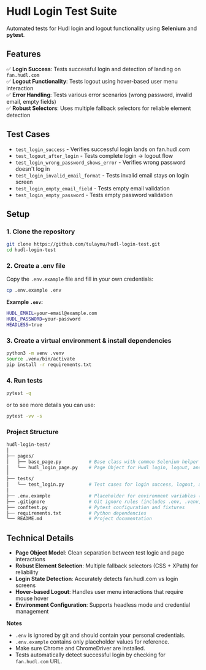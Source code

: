 # Hudl Login Test Suite

Automated tests for Hudl login and logout functionality using **Selenium** and **pytest**.

## Features

✅ **Login Success**: Tests successful login and detection of landing on `fan.hudl.com`  
✅ **Logout Functionality**: Tests logout using hover-based user menu interaction  
✅ **Error Handling**: Tests various error scenarios (wrong password, invalid email, empty fields)  
✅ **Robust Selectors**: Uses multiple fallback selectors for reliable element detection

## Test Cases

- `test_login_success` - Verifies successful login lands on fan.hudl.com
- `test_logout_after_login` - Tests complete login -> logout flow 
- `test_login_wrong_password_shows_error` - Verifies wrong password doesn't log in
- `test_login_invalid_email_format` - Tests invalid email stays on login screen
- `test_login_empty_email_field` - Tests empty email validation
- `test_login_empty_password` - Tests empty password validation

## Setup

### 1. **Clone the repository**
```bash
git clone https://github.com/tulaymu/hudl-login-test.git
cd hudl-login-test
```

### 2. **Create a .env file**

Copy the `.env.example` file and fill in your own credentials:

```bash
cp .env.example .env
```

**Example `.env`:**

```bash
HUDL_EMAIL=your-email@example.com
HUDL_PASSWORD=your-password
HEADLESS=true
```

### 3. **Create a virtual environment & install dependencies**
```bash
python3 -m venv .venv
source .venv/bin/activate
pip install -r requirements.txt
```

### 4. **Run tests**
```bash
pytest -q
```
or to see more details you can use:

```bash
pytest -vv -s
```

### **Project Structure**

```bash
hudl-login-test/
│
├── pages/
│   ├── base_page.py          # Base class with common Selenium helper methods
│   └── hudl_login_page.py    # Page Object for Hudl login, logout, and state detection
│
├── tests/
│   └── test_login.py         # Test cases for login success, logout, and error scenarios
│
├── .env.example              # Placeholder for environment variables (no real credentials)
├── .gitignore                # Git ignore rules (includes .env, .venv, etc.)
├── conftest.py               # Pytest configuration and fixtures
├── requirements.txt          # Python dependencies
└── README.md                 # Project documentation
```

## Technical Details

- **Page Object Model**: Clean separation between test logic and page interactions
- **Robust Element Selection**: Multiple fallback selectors (CSS + XPath) for reliability  
- **Login State Detection**: Accurately detects fan.hudl.com vs login screens
- **Hover-based Logout**: Handles user menu interactions that require mouse hover
- **Environment Configuration**: Supports headless mode and credential management

**Notes**
- `.env` is ignored by git and should contain your personal credentials.
- `.env.example` contains only placeholder values for reference.
- Make sure Chrome and ChromeDriver are installed.
- Tests automatically detect successful login by checking for `fan.hudl.com` URL.